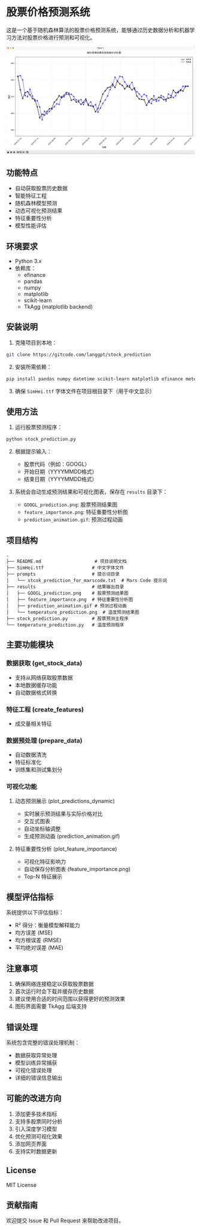 # 股票价格预测系统

这是一个基于随机森林算法的股票价格预测系统，能够通过历史数据分析和机器学习方法对股票价格进行预测和可视化。

![股价预测效果](./results/MSFT.png)

## 功能特点

- 自动获取股票历史数据
- 智能特征工程
- 随机森林模型预测
- 动态可视化预测结果
- 特征重要性分析
- 模型性能评估

## 环境要求

- Python 3.x
- 依赖库：
  - efinance
  - pandas
  - numpy
  - matplotlib
  - scikit-learn
  - TkAgg (matplotlib backend)

## 安装说明

1. 克隆项目到本地：
```bash
git clone https://gitcode.com/langgpt/stock_prediction
```

2. 安装所需依赖：
```bash
pip install pandas numpy datetime scikit-learn matplotlib efinance meteostat python-dateutil
```

3. 确保 `SimHei.ttf` 字体文件在项目根目录下（用于中文显示）

## 使用方法

1. 运行股票预测程序：
```bash
python stock_prediction.py
```

2. 根据提示输入：
   - 股票代码（例如：GOOGL）
   - 开始日期（YYYYMMDD格式）
   - 结束日期（YYYYMMDD格式）

3. 系统会自动生成预测结果和可视化图表，保存在 `results` 目录下：
   - `GOOGL_prediction.png`: 股票预测结果图
   - `feature_importance.png`: 特征重要性分析图
   - `prediction_animation.gif`: 预测过程动画

## 项目结构

```
.
├── README.md                    # 项目说明文档
├── SimHei.ttf                  # 中文字体文件
├── prompts                     # 提示词目录
│   └── stcok_prediction_for_marscode.txt  # Mars Code 提示词
├── results                     # 结果输出目录
│   ├── GOOGL_prediction.png    # 股票预测结果图
│   ├── feature_importance.png  # 特征重要性分析图
│   ├── prediction_animation.gif # 预测过程动画
│   └── temperature_prediction.png  # 温度预测结果图
├── stock_prediction.py         # 股票预测主程序
└── temperature_prediction.py   # 温度预测程序
```

## 主要功能模块

### 数据获取 (get_stock_data)
- 支持从网络获取股票数据
- 本地数据缓存功能
- 自动数据格式转换

### 特征工程 (create_features)
- 成交量相关特征

### 数据预处理 (prepare_data)
- 自动数据清洗
- 特征标准化
- 训练集和测试集划分

### 可视化功能
1. 动态预测展示 (plot_predictions_dynamic)
   - 实时展示预测结果与实际价格对比
   - 交互式图表
   - 自动坐标轴调整
   - 生成预测动画 (prediction_animation.gif)

2. 特征重要性分析 (plot_feature_importance)
   - 可视化特征影响力
   - 自动保存分析图表 (feature_importance.png)
   - Top-N 特征展示

## 模型评估指标

系统提供以下评估指标：
- R² 得分：衡量模型解释能力
- 均方误差 (MSE)
- 均方根误差 (RMSE)
- 平均绝对误差 (MAE)

## 注意事项

1. 确保网络连接稳定以获取股票数据
2. 首次运行时会下载并缓存历史数据
3. 建议使用合适的时间范围以获得更好的预测效果
4. 图形界面需要 TkAgg 后端支持

## 错误处理

系统包含完整的错误处理机制：
- 数据获取异常处理
- 模型训练异常捕获
- 可视化错误处理
- 详细的错误信息输出

## 可能的改进方向

1. 添加更多技术指标
2. 支持多股票同时分析
3. 引入深度学习模型
4. 优化预测可视化效果
5. 添加网页界面
6. 支持实时数据更新

## License

MIT License

## 贡献指南

欢迎提交 Issue 和 Pull Request 来帮助改进项目。